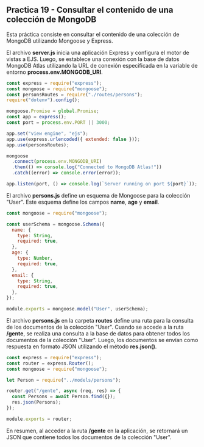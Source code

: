 ## Practica 19 - Consultar el contenido de una colección de MongoDB

Esta práctica consiste en consultar el contenido de una colección de MongoDB utilizando Mongoose y Express.

El archivo **server.js** inicia una aplicación Express y configura el motor de vistas a EJS. Luego, se establece una conexión con la base de datos MongoDB Atlas utilizando la URL de conexión especificada en la variable de entorno **process.env.MONGODB_URI**.

```js
const express = require("express");
const mongoose = require("mongoose");
const personsRoutes = require("./routes/persons");
require("dotenv").config();

mongoose.Promise = global.Promise;
const app = express();
const port = process.env.PORT || 3000;

app.set("view engine", "ejs");
app.use(express.urlencoded({ extended: false }));
app.use(personsRoutes);

mongoose
  .connect(process.env.MONGODB_URI)
  .then(() => console.log("Connected to MongoDB Atlas!"))
  .catch((error) => console.error(error));

app.listen(port, () => console.log(`Server running on port ${port}`));
```

El archivo **persons.js** define un esquema de Mongoose para la colección "User". Este esquema define los campos **name**, **age** y **email**.

```js
const mongoose = require("mongoose");

const userSchema = mongoose.Schema({
  name: {
    type: String,
    required: true,
  },
  age: {
    type: Number,
    required: true,
  },
  email: {
    type: String,
    required: true,
  },
});

module.exports = mongoose.model("User", userSchema);
```

El archivo **persons.js** en la carpeta **routes** define una ruta para la consulta de los documentos de la colección "User". Cuando se accede a la ruta **/gente**, se realiza una consulta a la base de datos para obtener todos los documentos de la colección "User". Luego, los documentos se envían como respuesta en formato JSON utilizando el método **res.json()**.

```js
const express = require("express");
const router = express.Router();
const mongoose = require("mongoose");

let Person = require("../models/persons");

router.get("/gente", async (req, res) => {
  const Persons = await Person.find({});
  res.json(Persons);
});

module.exports = router;
```

En resumen, al acceder a la ruta **/gente** en la aplicación, se retornará un JSON que contiene todos los documentos de la colección "User".
